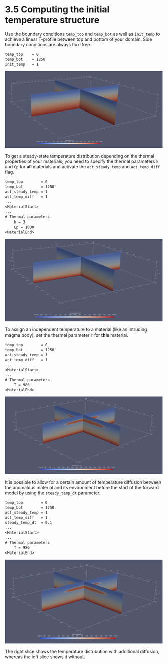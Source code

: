 # 3.5 Computing the initial temperature structure

Use the boundary conditions `temp_top` and `temp_bot` as well as `init_temp` to achieve a linear T-profile between top and bottom of your domain. Side boundary conditions are always flux-free.

```
temp_top    = 0
temp_bot    = 1250
init_temp   = 1
```

![LinTemp](../assets/img/LinearTemp.png)

To get a steady-state temperature distribution depending on the thermal properties of your materials, you need
to specify the thermal parameters `k` and `Cp` for **all** materials and activate the `act_steady_temp` and `act_temp_diff` flag.

```
temp_top        = 0
temp_bot        = 1250
act_steady_temp = 1
act_temp_diff	= 1
...
<MaterialStart>
...
# Thermal parameters	
	k = 3
	Cp = 1000
<MaterialEnd>
```

![SteadTemp](../assets/img/SteadyTemp.png)

To assign an independent temperature to a material (like an intruding magma body), set the thermal parameter `T` for **this** material.

```
temp_top        = 0
temp_bot        = 1250
act_steady_temp = 1
act_temp_diff	= 1
...
<MaterialStart>
...
# Thermal parameters	
	T = 980
<MaterialEnd>
```

![SteadMagTemp](../assets/img/SteadyMagmaTemp.png)

It is possible to allow for a certain amount of temperature diffusion between the anomalous material and its environment before the start of the forward model by using the `steady_temp_dt` parameter.

```
temp_top        = 0
temp_bot        = 1250
act_steady_temp = 1
act_temp_diff	= 1
steady_temp_dt  = 0.1
...
<MaterialStart>
...
# Thermal parameters	
	T = 980
<MaterialEnd>
```

![SteadMagDifTemp](../assets/img/SteadyMagmaDiffTemp.png)

The right slice shows the temperature distribution with additional diffusion, whereas the left slice shows it without.